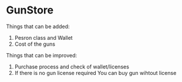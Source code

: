 # GunStore

Things that can be added:

1. Pesron class and Wallet
2. Cost of the guns

Things that can be improved:

1. Purchase process and check of wallet/licenses
2. If there is no gun license required You can buy gun wihtout license

